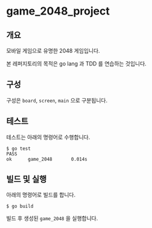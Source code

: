 # game_2048_project

## 개요 

모바일 게임으로 유명한 2048 게임입니다. 

본 레퍼지토리의 목적은 go lang 과 TDD 를 연습하는 것입니다.

## 구성 

구성은 `board`, `screen`, `main` 으로 구분됩니다. 

## 테스트 

테스트는 아래의 명령어로 수행합니다. 

```shell
$ go test
PASS
ok      game_2048       0.014s
```

## 빌드 및 실행 

아래의 명령어로 빌드를 합니다. 

```shell
$ go build
```

빌드 후 생성된 `game_2048` 을 실행합니다. 